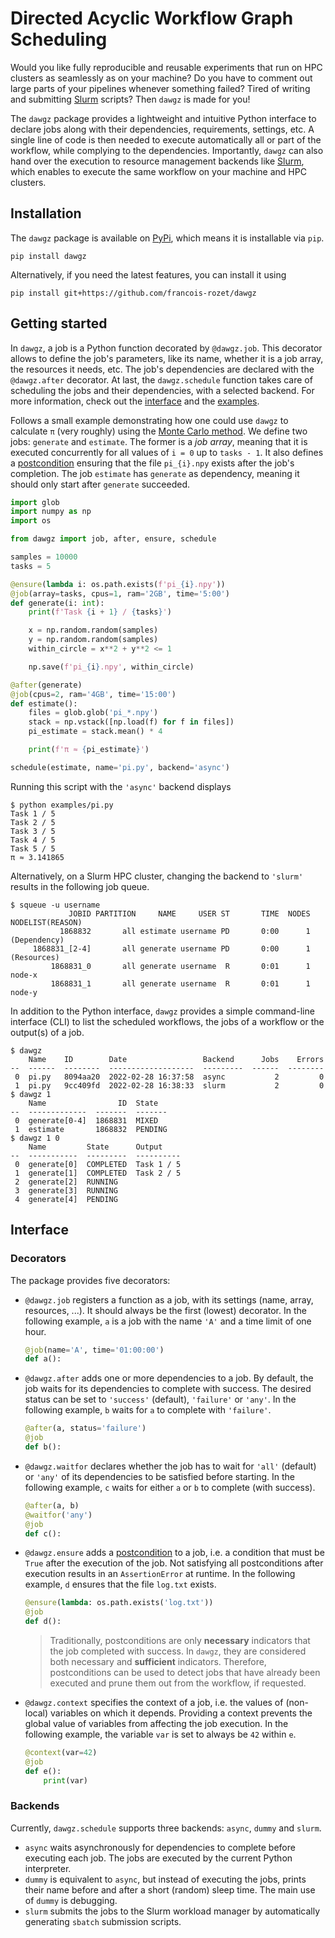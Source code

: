 # Directed Acyclic Workflow Graph Scheduling

Would you like fully reproducible and reusable experiments that run on HPC clusters as seamlessly as on your machine? Do you have to comment out large parts of your pipelines whenever something failed? Tired of writing and submitting [Slurm](https://en.wikipedia.org/wiki/Slurm_Workload_Manager) scripts? Then `dawgz` is made for you!

The `dawgz` package provides a lightweight and intuitive Python interface to declare jobs along with their dependencies, requirements, settings, etc. A single line of code is then needed to execute automatically all or part of the workflow, while complying to the dependencies. Importantly, `dawgz` can also hand over the execution to resource management backends like [Slurm](https://en.wikipedia.org/wiki/Slurm_Workload_Manager), which enables to execute the same workflow on your machine and HPC clusters.

## Installation

The `dawgz` package is available on [PyPi](https://pypi.org/project/dawgz/), which means it is installable via `pip`.

```
pip install dawgz
```

Alternatively, if you need the latest features, you can install it using

```
pip install git+https://github.com/francois-rozet/dawgz
```

## Getting started

In `dawgz`, a job is a Python function decorated by `@dawgz.job`. This decorator allows to define the job's parameters, like its name, whether it is a job array, the resources it needs, etc. The job's dependencies are declared with the `@dawgz.after` decorator. At last, the `dawgz.schedule` function takes care of scheduling the jobs and their dependencies, with a selected backend. For more information, check out the [interface](#Interface) and the [examples](examples/).

Follows a small example demonstrating how one could use `dawgz` to calculate `π` (very roughly) using the [Monte Carlo method](https://en.wikipedia.org/wiki/Monte_Carlo_method). We define two jobs: `generate` and `estimate`. The former is a *job array*, meaning that it is executed concurrently for all values of `i = 0` up to `tasks - 1`. It also defines a [postcondition](https://en.wikipedia.org/wiki/Postconditions) ensuring that the file `pi_{i}.npy` exists after the job's completion. The job `estimate` has `generate` as dependency, meaning it should only start after `generate` succeeded.

```python
import glob
import numpy as np
import os

from dawgz import job, after, ensure, schedule

samples = 10000
tasks = 5

@ensure(lambda i: os.path.exists(f'pi_{i}.npy'))
@job(array=tasks, cpus=1, ram='2GB', time='5:00')
def generate(i: int):
    print(f'Task {i + 1} / {tasks}')

    x = np.random.random(samples)
    y = np.random.random(samples)
    within_circle = x**2 + y**2 <= 1

    np.save(f'pi_{i}.npy', within_circle)

@after(generate)
@job(cpus=2, ram='4GB', time='15:00')
def estimate():
    files = glob.glob('pi_*.npy')
    stack = np.vstack([np.load(f) for f in files])
    pi_estimate = stack.mean() * 4

    print(f'π ≈ {pi_estimate}')

schedule(estimate, name='pi.py', backend='async')
```

Running this script with the `'async'` backend displays

```
$ python examples/pi.py
Task 1 / 5
Task 2 / 5
Task 3 / 5
Task 4 / 5
Task 5 / 5
π ≈ 3.141865
```

Alternatively, on a Slurm HPC cluster, changing the backend to `'slurm'` results in the following job queue.

```
$ squeue -u username
             JOBID PARTITION     NAME     USER ST       TIME  NODES NODELIST(REASON)
           1868832       all estimate username PD       0:00      1 (Dependency)
     1868831_[2-4]       all generate username PD       0:00      1 (Resources)
         1868831_0       all generate username  R       0:01      1 node-x
         1868831_1       all generate username  R       0:01      1 node-y
```

In addition to the Python interface, `dawgz` provides a simple command-line interface (CLI) to list the scheduled workflows, the jobs of a workflow or the output(s) of a job.

```
$ dawgz
    Name    ID        Date                 Backend      Jobs    Errors
--  ------  --------  -------------------  ---------  ------  --------
 0  pi.py   8094aa20  2022-02-28 16:37:58  async           2         0
 1  pi.py   9cc409fd  2022-02-28 16:38:33  slurm           2         0
$ dawgz 1
    Name                ID  State
--  -------------  -------  -------
 0  generate[0-4]  1868831  MIXED
 1  estimate       1868832  PENDING
$ dawgz 1 0
    Name         State      Output
--  -----------  ---------  ----------
 0  generate[0]  COMPLETED  Task 1 / 5
 1  generate[1]  COMPLETED  Task 2 / 5
 2  generate[2]  RUNNING
 3  generate[3]  RUNNING
 4  generate[4]  PENDING
```

## Interface

### Decorators

The package provides five decorators:

* `@dawgz.job` registers a function as a job, with its settings (name, array, resources, ...). It should always be the first (lowest) decorator. In the following example, `a` is a job with the name `'A'` and a time limit of one hour.

    ```python
    @job(name='A', time='01:00:00')
    def a():
    ```

* `@dawgz.after` adds one or more dependencies to a job. By default, the job waits for its dependencies to complete with success. The desired status can be set to `'success'` (default), `'failure'` or `'any'`. In the following example, `b` waits for `a` to complete with `'failure'`.

    ```python
    @after(a, status='failure')
    @job
    def b():
    ```

* `@dawgz.waitfor` declares whether the job has to wait for `'all'` (default) or `'any'` of its dependencies to be satisfied before starting. In the following example, `c` waits for either `a` or `b` to complete (with success).

    ```python
    @after(a, b)
    @waitfor('any')
    @job
    def c():
    ```

* `@dawgz.ensure` adds a [postcondition](https://en.wikipedia.org/wiki/Postconditions) to a job, i.e. a condition that must be `True` after the execution of the job. Not satisfying all postconditions after execution results in an `AssertionError` at runtime. In the following example, `d` ensures that the file `log.txt` exists.

    ```python
    @ensure(lambda: os.path.exists('log.txt'))
    @job
    def d():
    ```

    > Traditionally, postconditions are only **necessary** indicators that the job completed with success. In `dawgz`, they are considered both necessary and **sufficient** indicators. Therefore, postconditions can be used to detect jobs that have already been executed and prune them out from the workflow, if requested.

* `@dawgz.context` specifies the context of a job, i.e. the values of (non-local) variables on which it depends. Providing a context prevents the global value of variables from affecting the job execution. In the following example, the variable `var` is set to always be `42` within `e`.

    ```python
    @context(var=42)
    @job
    def e():
        print(var)
    ```

### Backends

Currently, `dawgz.schedule` supports three backends: `async`, `dummy` and `slurm`.

* `async` waits asynchronously for dependencies to complete before executing each job. The jobs are executed by the current Python interpreter.
* `dummy` is equivalent to `async`, but instead of executing the jobs, prints their name before and after a short (random) sleep time. The main use of `dummy` is debugging.
* `slurm` submits the jobs to the Slurm workload manager by automatically generating `sbatch` submission scripts.
